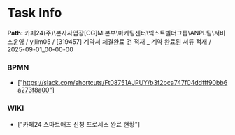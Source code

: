 # Task Info

**Path:** 카페24(주)\본사사업장\[CG]MI본부\마케팅센터\넥스트빌더그룹\ANPL팀\서비스운영 / yjlim05 / [319457] 계약서 체결완료 건 적재 _ 계약 완료된 서류 적재 / 2025-09-01_00-00-00

### BPMN
- ["https://slack.com/shortcuts/Ft08751AJPUY/b3f2bca747f04ddfff90bb6a273f8a00"]

### WIKI
- ["카페24 스마트애즈 신청 프로세스 완료 현황"]

